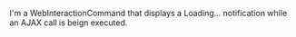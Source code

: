 I'm a WebInteractionCommand that displays a Loading... notification while an AJAX call is beign executed.